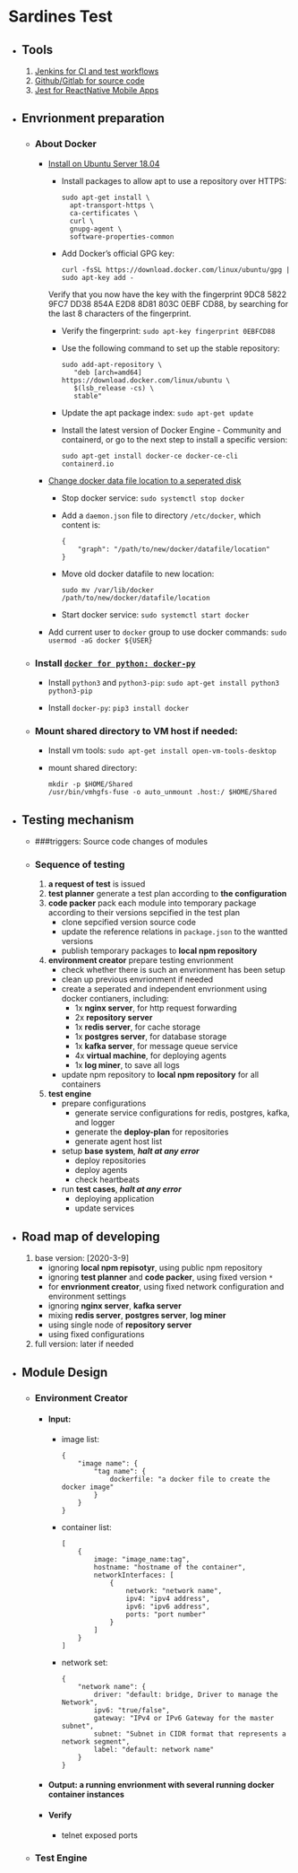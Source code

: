 # Sardines Test

* ## Tools
    1. [Jenkins for CI and test workflows](https://jenkins.io)
    2. [Github/Gitlab for source code](https//github.com)
    3. [Jest for ReactNative Mobile Apps](https://jestjs.io)

* ## Envrionment preparation

  + ### About Docker

      - [Install on Ubuntu Server 18.04](https://docs.docker.com/install/linux/docker-ce/ubuntu/)
          - Install packages to allow apt to use a repository over HTTPS:
            ```
            sudo apt-get install \
              apt-transport-https \
              ca-certificates \
              curl \
              gnupg-agent \
              software-properties-common
            ```

          - Add Docker’s official GPG key:
            ```
            curl -fsSL https://download.docker.com/linux/ubuntu/gpg | sudo apt-key add -
            ```
          Verify that you now have the key with the fingerprint 9DC8 5822 9FC7 DD38 854A E2D8 8D81 803C 0EBF CD88, by searching for the last 8 characters of the fingerprint.

          - Verify the fingerprint: `sudo apt-key fingerprint 0EBFCD88`

          - Use the following command to set up the stable repository:
            ```
            sudo add-apt-repository \
               "deb [arch=amd64] https://download.docker.com/linux/ubuntu \
               $(lsb_release -cs) \
               stable"
            ```

          - Update the apt package index: `sudo apt-get update`
          - Install the latest version of Docker Engine - Community and containerd, or go to the next step to install a specific version:
            ```
            sudo apt-get install docker-ce docker-ce-cli containerd.io
            ```

      - [Change docker data file location to a seperated disk](https://www.guguweb.com/2019/02/07/how-to-move-docker-data-directory-to-another-location-on-ubuntu/)
          - Stop docker service: `sudo systemctl stop docker`

          - Add a `daemon.json` file to directory `/etc/docker`, which content is:
            ```
            {
                "graph": "/path/to/new/docker/datafile/location"
            }
            ```

          - Move old docker datafile to new location:
            ```
            sudo mv /var/lib/docker /path/to/new/docker/datafile/location
            ```

          - Start docker service: `sudo systemctl start docker`

      - Add current user to `docker` group to use docker commands: `sudo usermod -aG docker ${USER}`

  + ### Install [`docker for python: docker-py`](https://docker-py.readthedocs.io)

      - Install `python3` and `python3-pip`: `sudo apt-get install python3 python3-pip`
      
      - Install `docker-py`: `pip3 install docker`

  + ### Mount shared directory to VM host if needed:
      
      - Install vm tools: `sudo apt-get install open-vm-tools-desktop`

      - mount shared directory: 

        ```
        mkdir -p $HOME/Shared
        /usr/bin/vmhgfs-fuse -o auto_unmount .host:/ $HOME/Shared
        ```


* ## Testing mechanism

    + ###triggers: Source code changes of modules
    
    + ### Sequence of testing
        1. **a request of test** is issued
        1. **test planner** generate a test plan according to **the configuration**
        1. **code packer** pack each module into temporary package according to their versions sepcified in the test plan
            - clone sepcified version source code
            - update the reference relations in `package.json` to the wantted versions
            - publish temporary packages to **local npm repository**
        1. **environment creator** prepare testing envrionment
            - check whether there is such an envrionment has been setup
            - clean up previous envrionment if needed
            - create a seperated and independent envrionment using docker contianers, including:
                - 1x **nginx server**, for http request forwarding
                - 2x **repository server**
                - 1x **redis server**, for cache storage
                - 1x **postgres server**, for database storage
                - 1x **kafka server**, for message queue service
                - 4x **virtual machine**, for deploying agents
                - 1x **log miner**, to save all logs
            - update npm repository to **local npm repository** for all containers
        1. **test engine**
            - prepare configurations
                - generate service configurations for redis, postgres, kafka, and logger
                - generate the **deploy-plan** for repositories
                - generate agent host list
            - setup **base system**, ***halt at any error***
                - deploy repositories
                - deploy agents
                - check heartbeats
            - run **test cases**, ***halt at any error***
                - deploying application
                - update services

* ## Road map of developing

    1. base version: [2020-3-9]
        - ignoring **local npm repisotyr**, using public npm repository
        - ignoring **test planner** and **code packer**, using fixed version `*`
        - for **envrionment creator**, using fixed network configuration and environment settings
        - ignoring **nginx server**, **kafka server**
        - mixing **redis server**, **postgres server**, **log miner**
        - using single node of **repository server**
        - using fixed configurations
    1. full version: later if needed

* ## Module Design

    + ### Environment Creator

        - #### Input:
            - image list:
                ```
                {
                    "image name": {
                        "tag name": {
                            dockerfile: "a docker file to create the docker image"
                        }
                    }
                }
                ```
            - container list: 

                ```
                [
                    {
                        image: "image_name:tag",
                        hostname: "hostname of the container",
                        networkInterfaces: [
                            {
                                network: "network name",
                                ipv4: "ipv4 address",
                                ipv6: "ipv6 address",
                                ports: "port number"
                            }
                        ]
                    }
                ]
                ```
            - network set:

                ```
                {
                    "network name": {
                        driver: "default: bridge, Driver to manage the Network",
                        ipv6: "true/false",
                        gateway: "IPv4 or IPv6 Gateway for the master subnet",
                        subnet: "Subnet in CIDR format that represents a network segment",
                        label: "default: network name"
                    }
                }
                ```

        - #### Output: a running envrionment with several running docker container instances

        - #### Verify
            - telnet exposed ports

    + ### Test Engine



    

